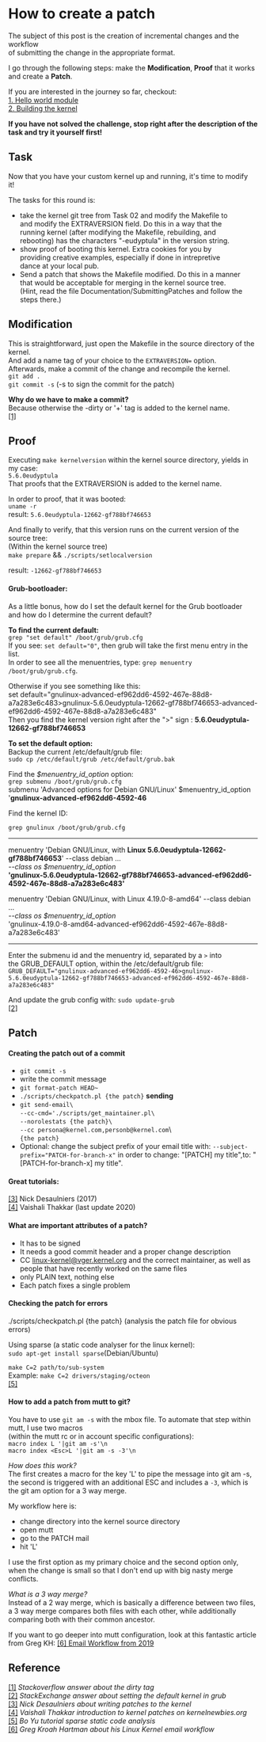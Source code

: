 # How to create a patch

The subject of this post is the creation of incremental changes and the workflow  
of submitting the change in the appropriate format.  

I go through the following steps: make the **Modification**, **Proof** that it works and create a **Patch**.  

If you are interested in the journey so far, checkout:  
[1. Hello world module](https://sebastianfricke.me/eudyptula-challenge-Part1/)  
[2. Building the kernel](https://sebastianfricke.me/eudyptula-challenge-Part-2/)  

**If you have not solved the challenge, stop right after the description of the task and try it yourself first!**

## Task  

Now that you have your custom kernel up and running, it's time to modify  
it!  
  
The tasks for this round is:  
  - take the kernel git tree from Task 02 and modify the Makefile to  
    and modify the EXTRAVERSION field.  Do this in a way that the  
    running kernel (after modifying the Makefile, rebuilding, and  
    rebooting) has the characters "-eudyptula" in the version string.  
  - show proof of booting this kernel.  Extra cookies for you by  
    providing creative examples, especially if done in intrepretive  
    dance at your local pub.  
  - Send a patch that shows the Makefile modified.  Do this in a manner  
    that would be acceptable for merging in the kernel source tree.  
    (Hint, read the file Documentation/SubmittingPatches and follow the  
    steps there.)  

## Modification  
This is straightforward, just open the Makefile in the source directory of the kernel.  
And add a name tag of your choice to the `EXTRAVERSION=` option.  
Afterwards, make a commit of the change and recompile the kernel.  
`git add .`  
`git commit -s` (-s to sign the commit for the patch)   

**Why do we have to make a commit?**  
Because otherwise the -dirty or '+' tag is added to the kernel name.  
[\[1\]](https://stackoverflow.com/a/25091076/9918329)  

## Proof  

Executing `make kernelversion` within the kernel source directory, yields in my case:  
`5.6.0eudyptula`  
That proofs that the EXTRAVERSION is added to the kernel name.  

In order to proof, that it was booted:  
`uname -r`  
result: `5.6.0eudyptula-12662-gf788bf746653`  

And finally to verify, that this version runs on the current version of the source tree:  
(Within the kernel source tree)  
`make prepare` && `./scripts/setlocalversion`  

result:  `-12662-gf788bf746653`

#### Grub-bootloader:  

As a little bonus, how do I set the default kernel for the Grub bootloader  
and how do I determine the current default?  

**To find the current default:**  
`grep "set default" /boot/grub/grub.cfg`  
If you see: `set default="0"`, then grub will take the first menu entry in the list.  
In order to see all the menuentries, type: `grep menuentry /boot/grub/grub.cfg`.   

Otherwise if you see something like this:  
set default="gnulinux-advanced-ef962dd6-4592-467e-88d8-a7a283e6c483>gnulinux-5.6.0eudyptula-12662-gf788bf746653-advanced-ef962dd6-4592-467e-88d8-a7a283e6c483"  
Then you find the kernel version right after the ">" sign : **5.6.0eudyptula-12662-gf788bf746653**  

**To set the default option:**  
Backup the current /etc/default/grub file:  
`sudo cp /etc/default/grub /etc/default/grub.bak`  

Find the *$menuentry_id_option* option:  
`grep submenu /boot/grub/grub.cfg`  
submenu 'Advanced options for Debian GNU/Linux' $menuentry_id_option '**gnulinux-advanced-ef962dd6-4592-46**  

Find the kernel ID:  

`grep gnulinux /boot/grub/grub.cfg`  

---

menuentry 'Debian GNU/Linux, with **Linux 5.6.0eudyptula-12662-gf788bf746653**' --class debian ...  
*--class os $menuentry_id_option*  
**'gnulinux-5.6.0eudyptula-12662-gf788bf746653-advanced-ef962dd6-4592-467e-88d8-a7a283e6c483'**  

menuentry 'Debian GNU/Linux, with Linux 4.19.0-8-amd64' --class debian ...  
*--class os $menuentry_id_option*  
'gnulinux-4.19.0-8-amd64-advanced-ef962dd6-4592-467e-88d8-a7a283e6c483'  

---

Enter the submenu id and the menuentry id, separated by a `>`  into  
the GRUB_DEFAULT option, within the /etc/default/grub file:  
`GRUB_DEFAULT="gnulinux-advanced-ef962dd6-4592-46>gnulinux-5.6.0eudyptula-12662-gf788bf746653-advanced-ef962dd6-4592-467e-88d8-a7a283e6c483"`  

And update the grub config with: `sudo update-grub`  
[\[2\]](https://unix.stackexchange.com/a/327686/402744)  

## Patch  
#### Creating the patch out of a commit
* `git commit -s`
* write the commit message
* `git format-patch HEAD~`
* `./scripts/checkpatch.pl {the patch}`
**sending**  
* `git send-email\`   
   `--cc-cmd='./scripts/get_maintainer.pl\`  
   `--norolestats {the patch}\`    
   `--cc persona@kernel.com,personb@kernel.com`\  
   `{the patch}`  
* Optional: change the subject prefix of your email title with: `--subject-prefix="PATCH-for-branch-x"` in order to change: "[PATCH] my title",to: "[PATCH-for-branch-x] my title".

#### Great tutorials:  
[\[3\]](https://nickdesaulniers.github.io/blog/2017/05/16/submitting-your-first-patch-to-the-linux-kernel-and-responding-to-feedback/)
Nick Desaulniers (2017)  
[\[4\]](https://kernelnewbies.org/FirstKernelPatch)
Vaishali Thakkar (last update 2020)  

#### What are important attributes of a patch?
* It has to be signed
* It needs a good commit header and a proper change description
* CC <linux-kernel@vger.kernel.org> and the correct maintainer, as well as people that have recently worked on the same files
* only PLAIN text, nothing else
* Each patch fixes a single problem

#### Checking the patch for errors
./scripts/checkpatch.pl {the patch} (analysis the patch file for obvious errors)  

Using sparse (a static code analyser for the linux kernel):  
`sudo apt-get install sparse`(Debian/Ubuntu)    

`make C=2 path/to/sub-system`  
Example: `make C=2 drivers/staging/octeon`  
[\[5\]](https://kernelnewbies.org/Sparse)  

#### How to add a patch from mutt to git?

You have to use `git am -s` with the mbox file.
To automate that step within mutt, I use two macros  
(within the mutt rc or in account specific configurations):  
`macro index L '|git am -s'\n`  
`macro index <Esc>L '|git am -s -3'\n`  

*How does this work?*  
The first creates a macro for the key 'L' to pipe the message into git am -s, the second is triggered with an additional ESC and includes a `-3`, which is the git am option for a 3 way merge.  

My workflow here is:  
* change directory into the kernel source directory
* open mutt
* go to the PATCH mail
* hit 'L'

I use the first option as my primary choice and the second option only, when the change is small so that I don't end up with big nasty merge conflicts.  

*What is a 3 way merge?*  
Instead of a 2 way merge, which is basically a difference between two files, a 3 way merge compares both files with each other, while additionally comparing both with their common ancestor.   

If you want to go deeper into mutt configuration, look at this fantastic article from Greg KH: [\[6\] Email Workflow from 2019](http://kroah.com/log/blog/2019/08/14/patch-workflow-with-mutt-2019/)  


## Reference  
[\[1\]](https://stackoverflow.com/a/25091076/9918329) *Stackoverflow answer about the dirty tag*   
[\[2\]](https://unix.stackexchange.com/a/327686/402744) *StackExchange answer about setting the default kernel in grub*  
[\[3\]](https://nickdesaulniers.github.io/blog/2017/05/16/submitting-your-first-patch-to-the-linux-kernel-and-responding-to-feedback/)
 *Nick Desaulniers about writing patches to the kernel*  
[\[4\]](https://kernelnewbies.org/FirstKernelPatch) *Vaishali Thakkar introduction to kernel patches on kernelnewbies.org*   
[\[5\]](https://kernelnewbies.org/Sparse) *Bo Yu tutorial sparse static code analysis*   
[\[6\]](http://kroah.com/log/blog/2019/08/14/patch-workflow-with-mutt-2019/) *Greg Kroah Hartman about his Linux Kernel email workflow*  
